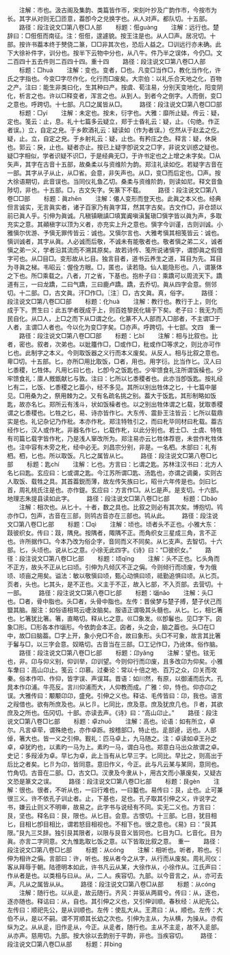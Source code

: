 <!-- { "loadSidebar": true } -->
　　注解：市也。汲古阁及集韵、类篇皆作帀，宋刻叶抄及广韵作市，今按市为长。其字从对则无囗匝意，葢卽今之兑换字也。从人对声。都队切。十五部。
　　路径：段注说文□第八卷□人部
　　标题：俇ɡuànɡ
　　注解：远行也。楚辞曰：□俇俇而南征。注：俇俇，遑遽貌。按王注是也。从人□声。居况切。十部。按许书葢本终于僰侥二篆，□□非其次也，恐后人益之。□训远行亦未确。此下大徐补件字，训分也。按半下云物中分也，从八牛。件乃半之误体，今仍□。文二百四十五去件则二百四十四。重十四
　　路径：段注说文□第八卷□人部
　　标题：□huà
　　注解：变也。变者，□也。凡变□当作□，教化当作化，许氏之字指也。今变□字尽作化，化行而□废矣。大宗伯：以礼乐合天地之化，百物之产。注曰：能生非类曰化，生其种曰产。按虞、荀注易，分别天变地化，阳变阴化，析言之也。许以□释变者，浑言之也。从到人。到者今之倒字。人而倒，变□之意也。呼跨切。十七部。凡□之属皆从□。
　　路径：段注说文□第八卷□□部
　　标题：□yí
　　注解：未定也。按未，衍字也。大雅：靡所止疑。传云：疑，定也。笺云：止，息。礼十七篇多云疑立，郑于士昏礼云：疑，止。（句绝。作正者误。）立，自定之皃。于乡飮酒礼云：疑读如（作为者误。）仡然从于赵孟之仡。疑，止。立，自定之皃。于乡射礼云：疑，止也。有矜庄之色。释言：疑，休戾也。郭云：戾，止也。疑者亦止。按已上疑字卽说文之□字，非说文训惑之疑也。疑□字相似，学者识疑不识□，于是经典无□，于许书定也之上增之未字矣。□从矢声，其字在古音十五部，故桑柔以与资维阶为韵。郑注礼读如仡。若疑字古音在一部。其字从子从止，从□省。会意，非矢声也。从□，变□而后定也。□声。按大徐语期切，此音误也。当同仪礼鱼乙切。桑柔与资维阶韵，则读如尼。释文音鱼陟切，非也。十五部。□，古文矢字。矢篆下不载。
　　路径：段注说文□第八卷□□部
　　标题：眞zhēn
　　注解：僊人变形而登天也。此眞之本义也。经典但言诚实，无言眞实者，诸子百家乃有眞字耳，然其字古矣。古文作□，非仓颉以前已眞人乎。引伸为眞诚。凡稹镇瞋謓□填窴阗嗔滇鬒瑱□愼字皆以眞为声，多取充实之意。其顚槇字以顶为义者，亦充实上升之意也。愼字今训谨，古则训诚。小雅愼尔优游、予愼无罪传皆云：诚也。又愼尔言也、大雅考愼其相笺皆云：诚也。愼训诚者，其字从眞。人必诚而后敬，不诚未有能敬者也。敬者愼之弟二义，诚者愼之弟一义，学者沿其流而不溯其原矣。故若诗传、笺所说诸愼字，谓卽眞之假借字可也。从□目□。变形故从匕目。独言目者，道书云养生之道，耳目为先。耳目为寻眞之梯。韦昭云：偓佺方眼。□，匿也，读若隐。仙人能隐形也。八，谓篆体之下也。所□乘载之。八者，丌之省，下基也。抱朴子曰：乘蹻可以周流天下。蹻道有三，一曰龙蹻，二曰气蹻，三曰鹿卢蹻。蹻，去乔切。眞从四字会意。侧邻切。十二部。□，古文眞。汗□作□。〖注〗□，古文眞。真，俗字。
　　路径：段注说文□第八卷□□部
　　标题：化huà
　　注解：教行也。教行于上，则化成于下。贾生曰：此五学者旣成于上，则百姓黎民化辑于下矣。老子曰：我无为而民自化。从□人，上□之而下从□谓之化。化篆不入人部而入□部者，不主谓□于人者，主谓□人者也。今以化为变□字矣。□亦声。呼跨切。十七部。文四　重一
　　路径：段注说文□第八卷□□部
　　标题：匕bǐ
　　注解：相与比叙也。比者，密也。叙者，次弟也。以妣籒作□，□或作□，秕或作□等求之，则比亦可作匕也。此制字之本义。今则取饭器之义行而本义废矣。从反人。相与比叙之意也。卑□切。十五部。匕，亦所□用比取饭，□者，用也。用字衍。比当作匕。汉人曰匕黍稷，匕牲体。凡用匕曰匕也，匕卽今之饭匙也。少牢馈食礼注所谓饭橾也。少牢馈食礼：廪人摡甑献匕与敦。注曰：匕所以匕黍稷者也。此亦当卽饭匙。按礼经匕有二，匕饭、匕黍稷之匕葢小，经不多见。其所以别出牲体之匕，十七篇中屡见。□用桑为之，祭用棘为之。又有名疏名挑之别。葢大于饭匙，其形制略如饭匙，故亦名匕。郑所云有浅斗，状如饭橾者也。以之别出牲体谓之匕载，犹取黍稷谓之匕黍稷也。匕牲之匕，易、诗亦皆作匕。大东传、震卦王注皆云：匕所以载鼎实是也。礼记杂记乃作枇。本亦作朼。郑注特牲引之，而曰朼毕同材曰朼载。葢古经作匕，汉人或作朼。非器名作匕，匕载作朼，以此分别也。若士□、士虞、特牲有司篇匕载字皆作朼，乃是浅人窜改所为。郑注易亦云匕牲体荐鬯，未尝作朼牲体也。注中容有木旁之朼，经中必无。刘昌宗分别，非是。一名柶。木部曰：礼有柶。柶，匕也。所以取饭。凡匕之属皆从匕。
　　路径：段注说文□第八卷□匕部
　　标题：匙chí
　　注解：匕也。方言曰：匕谓之匙。苏林注汉书曰：北方人名匕曰匙。玄应曰：匕或谓之匙。今江苏所谓□匙、汤匙也，亦谓之调羹，实则古人取饭、载牲之具。其首葢鋭而薄，故左传矢族曰匕，昭卄六年传是也。剑曰匕首，周礼桃氏注是也。亦作鍉。玄应曰：方言作□。从匕是声。是支切。十六部。地理志朱提县读如此字。
　　路径：段注说文□第八卷□匕部
　　标题：□bǎo
　　注解：相次也。从匕十。十者，数之具也。比叙之则必有其次矣。博抱切。鸨亦作□，包声，古音在三部，则鸨古音亦在三部也。鸨从此。
　　路径：段注说文□第八卷□匕部
　　标题：□qì
　　注解：顷也。顷者头不正也。小雅大东：跂彼织女。传曰：跂，隅皃。按隅者，陬隅不正。而角织女三星成三角，言不正也。许所据作□。今本乃改为俗企字，音同而义不同矣。从匕支声。去智切。十六部。匕，头顷也。说从匕之意。小徐无此四字。《诗》曰：“□彼织女。”
　　路径：段注说文□第八卷□匕部
　　标题：顷qīnɡ
　　注解：头不正也。匕头角而不正方，故头不正从匕曰顷。引伸为凡倾仄不正之偁。今则倾行而顷废，专为俄顷、顷亩之用矣。谥法：敏以敬愼曰顷，甄心动惧曰顷，祗勤追惧曰顷。从匕页。页者，头也。匕其头，是不正也。义主于不正，故入匕部，不入页部。去营切。十一部。
　　路径：段注说文□第八卷□匕部
　　标题：匘nǎo
　　注解：头□也。□者，骨中脂也。头□者，头骨中脂也。左传：晋侯梦与楚子搏，楚子伏己而盬其脑。服注：如俗语相骂云啑汝脑矣。服语正谓吸其头髓也。从匕。匕，相匕箸也。匕箸犹比箸。箸，直略切。释从匕之意。巛□象发。巛卽鬊也。见□字下。囟象□形。□形各本作匘形。今依韵会本正。囟者，头之会，脑之葢也。头□在□中，故□曰脑葢。□字上开，象小皃□不合，故曰象形。头□不可象，故言其比箸于鬊与□，以三字会意。奴晧切。古音当在三部。□工记作□，乃讹体。俗作脑。
　　路径：段注说文□第八卷□匕部
　　标题：卬yǎnɡ
　　注解：望也。铉无也，非。卬与仰义别，仰训举，卬训望。今则仰行而卬废，且多改卬为仰矣。小雅车舝曰：高山卬止。笺云：卬慕。过秦论：常以十倍之地、百万之众，卬关而攻秦。俗本作叩、作仰，皆字误、声误耳。晋语：如川然，有原，以御浦而后大。孔晁本作卬浦。牛亮反。言川仰浦而大，人仰教而成。广雅：仰，恃也。仰亦卬之误。大雅传曰：颙颙卬卬，盛皃。引伸之义也。释诂、毛传皆曰：卬，我也。语言之叚借也。欲有所庶及也。从匕卪。匕同比，庶及意。庶及犹庶几也。卪者，其欲庶及之所也。伍冈切。十部。亦读去声。《诗》曰：“高山卬止。”
　　路径：段注说文□第八卷□匕部
　　标题：卓zhuō
　　注解：高也。论语：如有所立，卓尔。凡言卓荦，谓殊绝也，亦作卓跞。按稽部□，特止也。辵部逴，远也。人部倬，箸大也。皆一义之引伸。觐礼：匹马卓上，九马随之。注：卓读如卓王孙之卓，卓犹旳也，以素旳一马为上。素旳一马，谓白马也。郑意白马出众故谓之卓。史记：多叚淖为卓。早匕为卓，此上当有从匕早三字。匕同比。早比之，则高出于后比之者矣。匕卪为卬，皆同意。意旧作义，今正。此与凡云某与某同，意同也。竹角切。古音在二部。□，古文□。汉隶及今隶从卜，用古文而小篆废矣，又疑古文恐是篆文之误。
　　路径：段注说文□第八卷□匕部
　　标题：艮ɡèn
　　注解：很也。很者，不听从也，一曰行难也，一曰盭也。易传曰：艮，止也。止可兼很三义。许不依孔子训止者。止，下基也，足也。孔子取其引伸之义，许说字之书，嫌云止则义不明审，故易之。此字书与说经有不同。实无二义也。方言曰：艮，坚也。释名曰：艮，限也。从匕目。会意。古恨切。十三部。匕目，犹目相匕，目相匕卽目相比，谓若怒目相视也。不相下也。很之意也。《易》曰：“艮其限。”艮九三爻辞。独引艮其限者，以限与艮音义皆同也。匕目为□。匕音化。目为眞。亦言二字同意。文九惟匙取匕饭之意。以下皆取比叙之意。　重一
　　路径：段注说文□第八卷□匕部
　　标题：从cónɡ
　　注解：相听也。听者，聆也。引伸为相许之偁。言部曰：许，听也。按从者今之从字，从行而从废矣。周礼司仪：客从拜辱于朝。陆德明本如此，许书凡云从某，大徐作从，小徐作从。江氏声曰：作从者是也。以类相与曰从。从，二人。疾容切。九部。以今音言之，从，亦可去声。凡从之属皆从从。
　　路径：段注说文□第八卷□从部
　　标题：从cónɡ
　　注解：随行也。以从辵，故云随行。齐风：并驱从两肩兮。传曰：从，逐也，逐亦随也。释诂曰：从，自也。其引伸之义也，又引伸训顺。春秋经：从祀先公。左传曰：顺祀先公，是从训顺也。左传：使乱大从。王肃曰：从，顺也。左传：大伯不从，是以不嗣。谓不肎顺其长幼之次也。引伸为主从，为从横，为操从。亦假纵为之。从从辵，旧作辵从，今正。从辵者，随行也。主从不主辵，故不入辵部。从亦声。慈用切。九部。按大徐以去韵别于平韵，非也。当疾容切。
　　路径：段注说文□第八卷□从部
　　标题：幷bìnɡ
